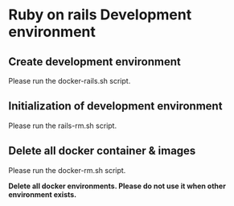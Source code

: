 # Ruby on rails Development environment
  
  
## Create development environment

Please run the docker-rails.sh script.
  
  
## Initialization of development environment

Please run the rails-rm.sh script.
  
  
## Delete all docker container & images

Please run the docker-rm.sh script.

**Delete all docker environments. Please do not use it when other environment exists.**
